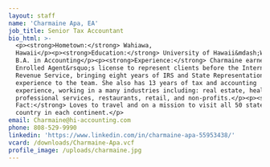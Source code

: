 ```yaml
---
layout: staff
name: 'Charmaine Apa, EA'
job_title: Senior Tax Accountant
bio_html: >-
  <p><strong>Hometown:</strong> Wahiawa,
  Hawaii</p><p><strong>Education:</strong> University of Hawaii&mdash;West Oahu,
  B.A. in Accounting</p><p><strong>Experience:</strong> Charmaine earned an
  Enrolled Agent&rsquo;s license to represent clients before the Internal
  Revenue Service, bringing eight years of IRS and State Representation
  experience to the team. She also has 13 years of tax and accounting
  experience, working in a many industries including: real estate, healthcare,
  professional services, restaurants, retail, and non-profits.</p><p><strong>Fun
  Fact:</strong> Loves to travel and on a mission to visit all 50 states and a
  country in each continent.</p>
email: Charmaine@hi-accounting.com
phone: 808-529-9990
linkedin: 'https://www.linkedin.com/in/charmaine-apa-55953438/'
vcard: /downloads/Charmaine-Apa.vcf
profile_image: /uploads/charmaine.jpg
---
```


